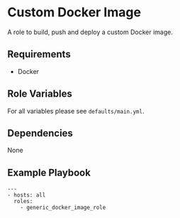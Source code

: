 Custom Docker Image
=========

A role to build, push and deploy a custom Docker image.

Requirements
------------

- Docker

Role Variables
--------------

For all variables please see `defaults/main.yml`.

Dependencies
------------

None

Example Playbook
----------------

    ---
    - hosts: all
      roles:
        - generic_docker_image_role